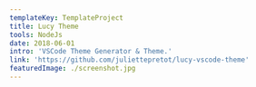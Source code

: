 ```yaml
---
templateKey: TemplateProject
title: Lucy Theme
tools: NodeJs
date: 2018-06-01
intro: 'VSCode Theme Generator & Theme.'
link: 'https://github.com/juliettepretot/lucy-vscode-theme'
featuredImage: ./screenshot.jpg
---
```

